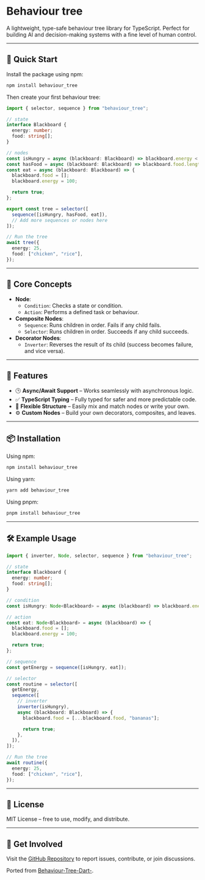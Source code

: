 # Behaviour tree

A lightweight, type-safe behaviour tree library for TypeScript. Perfect for building AI and decision-making systems with a fine level of human control.

---

## 🚀 Quick Start

Install the package using npm:

```bash
npm install behaviour_tree
```

Then create your first behaviour tree:

```ts
import { selector, sequence } from "behaviour_tree";

// state
interface Blackboard {
  energy: number;
  food: string[];
}

// nodes
const isHungry = async (blackboard: Blackboard) => blackboard.energy < 50;
const hasFood = async (blackboard: Blackboard) => blackboard.food.length > 0;
const eat = async (blackboard: Blackboard) => {
  blackboard.food = [];
  blackboard.energy = 100;

  return true;
};

export const tree = selector([
  sequence([isHungry, hasFood, eat]),
  // Add more sequences or nodes here
]);

// Run the tree
await tree({
  energy: 25,
  food: ["chicken", "rice"],
});
```

---

## 🧠 Core Concepts

- **Node**:
  - `Condition`: Checks a state or condition.
  - `Action`: Performs a defined task or behaviour.
- **Composite Nodes**:
  - `Sequence`: Runs children in order. Fails if any child fails.
  - `Selector`: Runs children in order. Succeeds if any child succeeds.
- **Decorator Nodes**:
  - `Inverter`: Reverses the result of its child (success becomes failure, and vice versa).

---

## 🔧 Features

- 🕒 **Async/Await Support** – Works seamlessly with asynchronous logic.
- ✅ **TypeScript Typing** – Fully typed for safer and more predictable code.
- 🧩 **Flexible Structure** – Easily mix and match nodes or write your own.
- ⚙️ **Custom Nodes** – Build your own decorators, composites, and leaves.

---

## 📦 Installation

Using npm:

```bash
npm install behaviour_tree
```

Using yarn:

```bash
yarn add behaviour_tree
```

Using pnpm:

```bash
pnpm install behaviour_tree
```

---

## 🛠️ Example Usage

```ts
import { inverter, Node, selector, sequence } from "behaviour_tree";

// state
interface Blackboard {
  energy: number;
  food: string[];
}

// condition
const isHungry: Node<Blackboard> = async (blackboard) => blackboard.energy < 50;

// action
const eat: Node<Blackboard> = async (blackboard) => {
  blackboard.food = [];
  blackboard.energy = 100;

  return true;
};

// sequence
const getEnergy = sequence([isHungry, eat]);

// selector
const routine = selector([
  getEnergy,
  sequence([
    // inverter
    inverter(isHungry),
    async (blackboard: Blackboard) => {
      blackboard.food = [...blackboard.food, "bananas"];

      return true;
    },
  ]),
]);

// Run the tree
await routine({
  energy: 25,
  food: ["chicken", "rice"],
});
```

---

## 📄 License

MIT License – free to use, modify, and distribute.

---

## 🔗 Get Involved

Visit the [GitHub Repository](https://github.com/WillSquire/behaviour_tree) to report issues, contribute, or join discussions.

Ported from [Behaviour-Tree-Dart-](https://github.com/WillSquire/Behaviour-Tree-Dart-).
